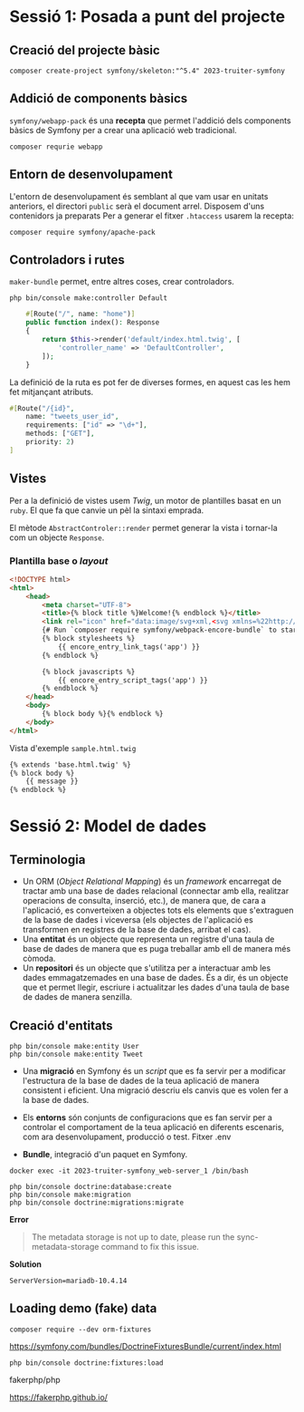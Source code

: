 # Sessió 1: Posada a punt del projecte

## Creació del projecte bàsic 
```
composer create-project symfony/skeleton:"^5.4" 2023-truiter-symfony
```

## Addició de components bàsics

`symfony/webapp-pack` és una **recepta** que permet l'addició dels components bàsics de
Symfony per a crear una aplicació web tradicional.

```
composer requrie webapp
```

## Entorn de desenvolupament

L'entorn de desenvolupament és semblant al que vam usar en unitats anteriors, el 
directori `public` serà el document arrel. Disposem d'uns contenidors ja preparats
Per a generar el fitxer `.htaccess` usarem la recepta:

```
composer require symfony/apache-pack
```

## Controladors i rutes

`maker-bundle` permet, entre altres coses, crear controladors.

```
php bin/console make:controller Default
```


```php
    #[Route("/", name: "home")]
    public function index(): Response
    {
        return $this->render('default/index.html.twig', [
            'controller_name' => 'DefaultController',
        ]);
    }
``` 

La definició de la ruta es pot fer de diverses formes, en aquest cas 
les hem fet mitjançant atributs.

```php
#[Route("/{id}", 
    name: "tweets_user_id", 
    requirements: ["id" => "\d+"], 
    methods: ["GET"], 
    priority: 2)
]
```

## Vistes

Per a la definició de vistes usem *Twig*, un motor de plantilles basat en
un `ruby`. El que fa que canvie un pèl la sintaxi emprada.

El mètode `AbstractControler::render` permet generar la vista i tornar-la 
com un objecte `Response`.

### Plantilla base o _layout_

```html
<!DOCTYPE html>
<html>
    <head>
        <meta charset="UTF-8">
        <title>{% block title %}Welcome!{% endblock %}</title>
        <link rel="icon" href="data:image/svg+xml,<svg xmlns=%22http://www.w3.org/2000/svg%22 viewBox=%220 0 128 128%22><text y=%221.2em%22 font-size=%2296%22>⚫️</text></svg>">
        {# Run `composer require symfony/webpack-encore-bundle` to start using Symfony UX #}
        {% block stylesheets %}
            {{ encore_entry_link_tags('app') }}
        {% endblock %}

        {% block javascripts %}
            {{ encore_entry_script_tags('app') }}
        {% endblock %}
    </head>
    <body>
        {% block body %}{% endblock %}
    </body>
</html>
```

Vista d'exemple `sample.html.twig` 

```html
{% extends 'base.html.twig' %}
{% block body %}
    {{ message }}
{% endblock %}
```

# Sessió 2: Model de dades

## Terminologia

- Un ORM (_Object Relational Mapping_) és un _framework_ encarregat de tractar amb una base de 
dades relacional (connectar amb ella, realitzar operacions de consulta, inserció, etc.), 
de manera que, de cara a l'aplicació, es converteixen a objectes tots els elements 
que s'extraguen de la base de dades i viceversa (els objectes de l'aplicació es transformen 
en registres de la base de dades, arribat el cas).
- Una **entitat** és un objecte que representa un registre d'una taula de base de dades de manera que es puga
treballar amb ell de manera més còmoda.
- Un **repositori** és un objecte que s'utilitza per a interactuar amb les dades emmagatzemades en una base de dades. 
És a dir, és un objecte que et permet llegir, escriure i actualitzar les dades d'una taula de base de dades de 
manera senzilla.

## Creació d'entitats

```
php bin/console make:entity User
php bin/console make:entity Tweet
```

- Una **migració** en Symfony és un _script_ que es fa servir per a modificar l'estructura de la base de dades 
de la teua aplicació de manera consistent i eficient. Una migració descriu els canvis que es volen fer a la base
de dades.

- Els **entorns** són conjunts de configuracions que es fan servir per a controlar el comportament de la teua 
aplicació en diferents escenaris, com ara desenvolupament, producció o test. Fitxer .env

- **Bundle**, integració d'un paquet en Symfony.

```
docker exec -it 2023-truiter-symfony_web-server_1 /bin/bash
```

```
php bin/console doctrine:database:create
php bin/console make:migration
php bin/console doctrine:migrations:migrate
``` 

**Error**
> The metadata storage is not up to date, please run the sync-metadata-storage command to fix this issue.  

**Solution**
```
ServerVersion=mariadb-10.4.14
```

## Loading demo (fake) data

```
composer require --dev orm-fixtures
```

https://symfony.com/bundles/DoctrineFixturesBundle/current/index.html

```
php bin/console doctrine:fixtures:load
```

fakerphp/php

https://fakerphp.github.io/